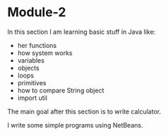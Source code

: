 # Module-2

In this section I am learning basic stuff in Java like:
- her functions
- how system works
- variables
- objects
- loops
- primitives
- how to compare String object
- import util

The main goal after this section is to write calculator.

I write some simple programs using NetBeans.
